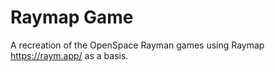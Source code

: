 # Raymap Game

A recreation of the OpenSpace Rayman games using Raymap <https://raym.app/> as a basis.